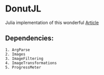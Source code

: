 # DonutJL
Julia implementation of this wonderful [Article](https://www.a1k0n.net/2011/07/20/donut-math.html)

## Dependencies:
    1. ArgParse
    2. Images
    3. ImageFiltering
    4. ImageTransformations
    5. ProgressMeter
